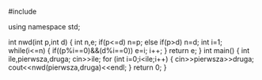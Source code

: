 #include<iostream>

using namespace std;

int nwd(int p,int d)
{
	int n,e;
	if(p<=d) n=p;
	else if(p>d) n=d;
	int i=1;
	while(i<=n)
	{
		if((p%i==0)&&(d%i==0))
		e=i;
		i++;
	}
	return e;
}
int main()
{
	int ile,pierwsza,druga;
	cin>>ile;
	for (int i=0;i<ile;i++)
	{
		cin>>pierwsza>>druga;
		cout<<nwd(pierwsza,druga)<<endl;
	}
	return 0;
}
